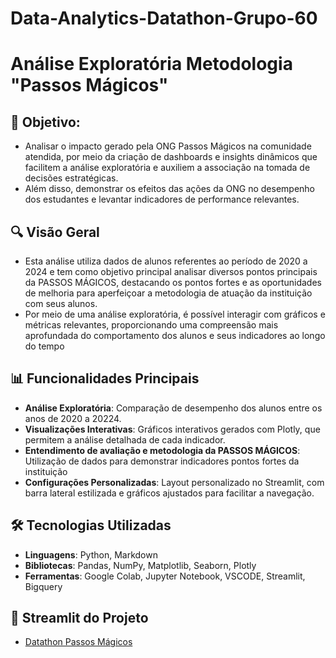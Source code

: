 # Data-Analytics-Datathon-Grupo-60

# Análise Exploratória Metodologia "Passos Mágicos"

## 🎯 Objetivo: 
 - Analisar o impacto gerado pela ONG Passos Mágicos na comunidade atendida, por meio da criação de dashboards e insights dinâmicos que facilitem a análise exploratória e auxiliem a associação na tomada de decisões estratégicas.
 - Além disso, demonstrar os efeitos das ações da ONG no desempenho dos estudantes e levantar indicadores de performance relevantes.
  
## 🔍 Visão Geral
- Esta análise utiliza dados de alunos referentes ao período de 2020 a 2024 e tem como objetivo principal analisar diversos pontos principais da PASSOS MÁGICOS, destacando os pontos fortes e as oportunidades de melhoria para aperfeiçoar a metodologia de atuação da instituição com seus alunos.
- Por meio de uma análise exploratória, é possível interagir com gráficos e métricas relevantes, proporcionando uma compreensão mais aprofundada do comportamento dos alunos e seus indicadores ao longo do tempo

## 📊 Funcionalidades Principais
- **Análise Exploratória**: Comparação de desempenho dos alunos entre os anos de 2020 a 20224.
- **Visualizações Interativas**: Gráficos interativos gerados com Plotly, que permitem a análise detalhada de cada indicador.
- **Entendimento de avaliação e metodologia da PASSOS MÁGICOS**: Utilização de dados para demonstrar indicadores pontos fortes da instituição 
- **Configurações Personalizadas**: Layout personalizado no Streamlit, com barra lateral estilizada e gráficos ajustados para facilitar a navegação.

## 🛠️ Tecnologias Utilizadas
- **Linguagens**: Python, Markdown  
- **Bibliotecas**: Pandas, NumPy, Matplotlib, Seaborn, Plotly  
- **Ferramentas**: Google Colab, Jupyter Notebook, VSCODE, Streamlit, Bigquery


## 🚀 Streamlit do Projeto
- [Datathon Passos Mágicos](https://data-analytics-datathon-grupo-60.streamlit.app/)
